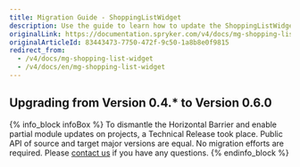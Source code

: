 ```yaml
---
title: Migration Guide - ShoppingListWidget
description: Use the guide to learn how to update the ShoppingListWidget module.
originalLink: https://documentation.spryker.com/v4/docs/mg-shopping-list-widget
originalArticleId: 83443473-7750-472f-9c50-1a8b8e0f9815
redirect_from:
  - /v4/docs/mg-shopping-list-widget
  - /v4/docs/en/mg-shopping-list-widget
---
```


## Upgrading from Version 0.4.* to Version 0.6.0

{% info_block infoBox %}
To dismantle the Horizontal Barrier and enable partial module updates on projects, a Technical Release took place. Public API of source and target major versions are equal. No migration efforts are required. Please [contact us](https://spryker.com/en/support/) if you have any questions.
{% endinfo_block %}
